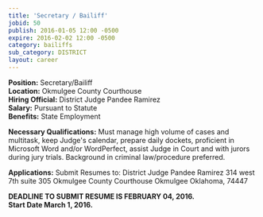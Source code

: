 ```yaml
---
title: 'Secretary / Bailiff'
jobid: 50
publish: 2016-01-05 12:00 -0500
expire: 2016-02-02 12:00 -0500
category: bailiffs
sub_category: DISTRICT
layout: career
---
```

<p><strong>Position:</strong> Secretary/Bailiff<br>
<strong>Location:</strong> Okmulgee County Courthouse<br>
<strong>Hiring Official:</strong> District Judge Pandee Ramirez<br>
<strong>Salary:</strong> Pursuant to Statute<br>
<strong>Benefits:</strong> State Employment</p>
<p><strong>Necessary Qualifications:</strong> Must manage high volume of cases and multitask, keep Judge's calendar, prepare daily dockets, proficient in Microsoft Word and/or WordPerfect, assist Judge in Court and with jurors during jury trials. Background in criminal law/procedure preferred. </p>
<p><strong>Applications:</strong> Submit Resumes to:
District Judge Pandee Ramirez
314 west 7th suite 305
Okmulgee County Courthouse
Okmulgee Oklahoma, 74447</p>
<p><strong>DEADLINE TO SUBMIT RESUME IS FEBRUARY 04, 2016.</strong><br>
<strong>Start Date March 1, 2016.</strong></p>